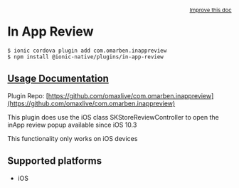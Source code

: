 <a style="float:right;font-size:12px;" href="http://github.com/danielsogl/awesome-cordova-plugins/edit/master/src/@awesome-cordova-plugins/plugins/in-app-review/index.ts#L1">
  Improve this doc
</a>

# In App Review

```
$ ionic cordova plugin add com.omarben.inappreview
$ npm install @ionic-native/plugins/in-app-review
```

## [Usage Documentation](https://ionicframework.com/docs/native/in-app-review/)

Plugin Repo: [https://github.com/omaxlive/com.omarben.inappreview](https://github.com/omaxlive/com.omarben.inappreview)

This plugin does use the iOS class SKStore​Review​Controller to open the inApp review popup available since iOS 10.3

This functionality only works on iOS devices

## Supported platforms

- iOS
  


